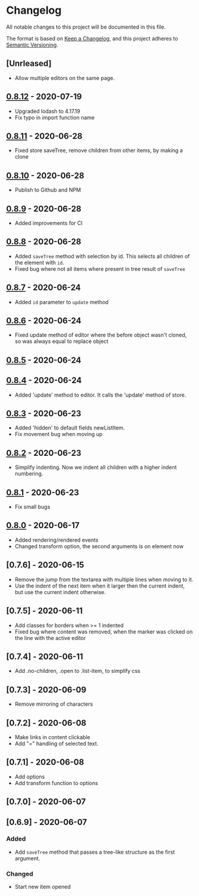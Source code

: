 # Changelog

All notable changes to this project will be documented in this file.

The format is based on [Keep a Changelog](https://keepachangelog.com/en/1.0.0/),
and this project adheres to [Semantic Versioning](https://semver.org/spec/v2.0.0.html).

## [Unrleased]

- Allow multiple editors on the same page.

## [0.8.12] - 2020-07-19

- Upgraded lodash to 4.17.19
- Fix typo in import function name

## [0.8.11] - 2020-06-28

- Fixed store saveTree, remove children from other items, by making a clone

## [0.8.10] - 2020-06-28

- Publish to Github and NPM

## [0.8.9] - 2020-06-28

- Added improvements for CI

## [0.8.8] - 2020-06-28

- Added `saveTree` method with selection by id. This selects all children of
  the element with `id`.
- Fixed bug where not all items where present in tree result of `saveTree`

## [0.8.7] - 2020-06-24

- Added `id` parameter to `update` method

## [0.8.6] - 2020-06-24

- Fixed update method of editor where the before object wasn't cloned, so 
  was always equal to replace object

## [0.8.5] - 2020-06-24

## [0.8.4] - 2020-06-24

- Added 'update' method to editor. It calls the 'update' method of store.

## [0.8.3] - 2020-06-23

- Added 'hidden' to default fields newListItem.
- Fix movement bug when moving up

## [0.8.2] - 2020-06-23

- Simplify indenting. Now we indent all children with a higher indent numbering.

## [0.8.1] - 2020-06-23

- Fix small bugs

## [0.8.0] - 2020-06-17

- Added rendering/rendered events
- Changed transform option, the second arguments is on element now

## [0.7.6] - 2020-06-15

- Remove the jump from the textarea with multiple lines when moving to it.
- Use the indent of the next item when it larger then the current indent, but use the
  current indent otherwise.

## [0.7.5] - 2020-06-11

- Add classes for borders when >= 1 indented
- Fixed bug where content was removed, when the marker was clicked on the 
  line with the active editor

## [0.7.4] - 2020-06-11

- Add .no-children, .open to .list-item, to simplify css

## [0.7.3] - 2020-06-09

- Remove mirroring of characters

## [0.7.2] - 2020-06-08

- Make links in content clickable
- Add "=" handling of selected text.

## [0.7.1] - 2020-06-08

- Add options
- Add transform function to options

## [0.7.0] - 2020-06-07

## [0.6.9] - 2020-06-07

### Added

* Add `saveTree` method that passes a tree-like structure as the first
  argument.

### Changed

* Start new item opened

[Unreleased]: https://github.com/pstuifzand/list-editor/compare/0.8.12...HEAD
[0.8.12]: https://github.com/pstuifzand/list-editor/compare/0.8.11...0.8.12
[0.8.11]: https://github.com/pstuifzand/list-editor/compare/0.8.10...0.8.11
[0.8.10]: https://github.com/pstuifzand/list-editor/compare/0.8.9...0.8.10
[0.8.9]: https://github.com/pstuifzand/list-editor/compare/0.8.8...0.8.9
[0.8.8]: https://github.com/pstuifzand/list-editor/compare/0.8.7...0.8.8
[0.8.7]: https://github.com/pstuifzand/list-editor/compare/0.8.6...0.8.7
[0.8.6]: https://github.com/pstuifzand/list-editor/compare/0.8.5...0.8.6
[0.8.5]: https://github.com/pstuifzand/list-editor/compare/0.8.4...0.8.5
[0.8.4]: https://github.com/pstuifzand/list-editor/compare/0.8.3...0.8.4
[0.8.3]: https://github.com/pstuifzand/list-editor/compare/0.8.2...0.8.3
[0.8.2]: https://github.com/pstuifzand/list-editor/compare/0.8.1...0.8.2
[0.8.1]: https://github.com/pstuifzand/list-editor/compare/0.8.0...0.8.1
[0.8.0]: https://github.com/pstuifzand/list-editor/compare/0.7.8...0.8.0
[0.7.8]: https://github.com/pstuifzand/list-editor/compare/0.7.7...0.7.8
